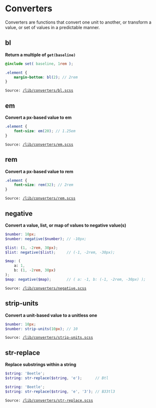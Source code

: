 # Converters
Converters are functions that convert one unit to another, or transform a value, or set of values in a predictable manner.

## bl
**Return a multiple of `get(baseline)`**

```scss
@include set( baseline, 1rem );

.element {
	margin-bottom: bl(2); // 2rem
}
```

`Source: `[`/lib/converters/bl.scss`](../lib/converters/bl.scss)



## em
**Convert a px-based value to em**

```scss
.element {
	font-size: em(20); // 1.25em
}
```

`Source: `[`/lib/converters/em.scss`](../lib/converters/em.scss)



## rem
**Convert a px-based value to rem**

```scss
.element {
	font-size: rem(32); // 2rem
}
```

`Source: `[`/lib/converters/rem.scss`](../lib/converters/rem.scss)



## negative
**Convert a value, list, or map of values to negative value(s)**

```scss
$number: 10px;
$number: negative($number); // -10px;

$list: (1, -2rem, 30px);
$list: negative($list);     // (-1, -2rem, -30px);

$map: (
	a: 1,
	b: (1, -2rem, 30px)
);
$map: negative($map);       // ( a: -1, b: (-1, -2rem, -30px) );
```

`Source: `[`/lib/converters/negative.scss`](../lib/converters/negative.scss)



## strip-units
**Convert a unit-based value to a unitless one**

```scss
$number: 10px;
$number: strip-units(10px); // 10
```

`Source: `[`/lib/converters/strip-units.scss`](../lib/converters/strip-units.scss)



## str-replace
**Replace substrings within a string**

```scss
$string: 'Beetle';
$string: str-replace($string, 'e');      // Btl

$string: 'Beetle';
$string: str-replace($string, 'e', '3'); // B33tl3
```

`Source: `[`/lib/converters/str-replace.scss`](../lib/converters/str-replace.scss)
